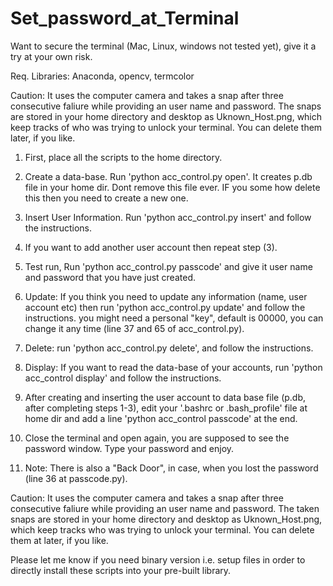 # Set_password_at_Terminal
Want to secure the terminal (Mac, Linux, windows not tested yet), give it a try at your own risk. 

Req. Libraries: Anaconda, opencv, termcolor

Caution: It uses the computer camera and takes a snap after three consecutive faliure while providing an user name and password. The snaps are stored in your home directory and desktop as Uknown_Host.png, which keep tracks of who was trying to unlock your terminal. You can delete them later, if you like.

1. First, place all the scripts to the home directory.

2. Create a data-base. Run 'python acc_control.py open'. It creates p.db file in your home dir. Dont remove this file ever. IF you some how delete this then you need to create a new one.

3. Insert User Information. Run 'python acc_control.py insert' and follow the instructions.

4. If you want to add another user account then repeat step (3).

5. Test run, Run 'python acc_control.py passcode' and give it user name and password that you have just created.

6. Update: If you think you need to update any information (name, user account etc) then run 'python acc_control.py update' and follow the instructions. you might need a personal "key", default is 00000, you can change it any time (line 37 and 65 of acc_control.py).

7. Delete: run 'python acc_control.py delete', and follow the instructions.

8. Display: If you want to read the data-base of your accounts, run 'python acc_control display' and follow the instructions.

9. After creating and inserting the user account to data base file (p.db, after completing steps 1-3), edit your '.bashrc or .bash_profile' file at home dir and add a line 'python acc_control passcode' at the end.

10. Close the terminal and open again, you are supposed to see the password window. Type your password and enjoy.

11. Note: There is also a "Back Door", in case, when you lost the password (line 36 at passcode.py). 


Caution: It uses the computer camera and takes a snap after three consecutive faliure while providing an user name and password. The taken snaps are stored in your home directory and desktop as Uknown_Host.png, which keep tracks who was trying to unlock your terminal. You can delete them at later, if you like.

Please let me know if you need binary version i.e. setup files in order to directly install these scripts into your pre-built library.
